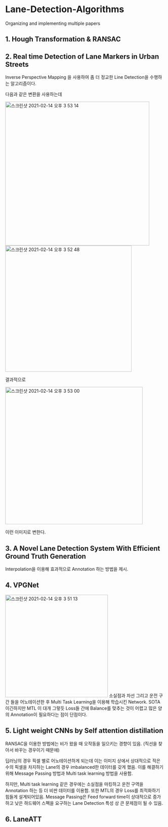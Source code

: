 # Lane-Detection-Algorithms
Organizing and implementing multiple papers

## 1. Hough Transformation & RANSAC

## 2. Real time Detection of Lane Markers in Urban Streets
Inverse Perspective Mapping 을 사용하여 좀 더 정교한 Line Detection을 수행하는 알고리즘이다.

다음과 같은 변환을 사용하는데

<img width="455" alt="스크린샷 2021-02-14 오후 3 53 14" src="https://user-images.githubusercontent.com/68293683/107870570-c0b6d480-6edc-11eb-83a2-21467fc68767.png">
<img width="399" alt="스크린샷 2021-02-14 오후 3 52 48" src="https://user-images.githubusercontent.com/68293683/107870558-b09ef500-6edc-11eb-8cec-4711c9c88420.png">

결과적으로

<img width="434" alt="스크린샷 2021-02-14 오후 3 53 00" src="https://user-images.githubusercontent.com/68293683/107870564-b7c60300-6edc-11eb-9c16-aee7d988e402.png">

이런 이미지로 변한다.

## 3. A Novel Lane Detection System With Efficient Ground Truth Generation
Interpolation을 이용해 효과적으로 Annotation 하는 방법을 제시.

## 4. VPGNet
<img width="324" alt="스크린샷 2021-02-14 오후 3 51 13" src="https://user-images.githubusercontent.com/68293683/107870527-79304880-6edc-11eb-823d-f894c3673bc3.png">
소실점과 차선 그리고 운전 구간 들을 어노테이션한 후 Multi Task Learning을 이용해 학습시킨 Network. SOTA 이긴하지만 MTL 이 대개 그렇듯 Loss들 간에 Balance를 맞추는 것이 어렵고 많은 양의 Annotation이 필요하다는 점이 단점이다.

## 5. Light weight CNNs by Self attention distillation
RANSAC을 이용한 방법에는 비가 왔을 때 오작동을 일으키는 경향이 있음. (직선을 찾아서 바꾸는 경우이기 때문에)

딥러닝의 경우 픽셀 별로 어노테이션하게 되는데 이는 이미지 상에서 상대적으로 적은 수의 픽셀을 차지하는 Lane의 경우 imbalanced한 데이터를 갖게 했음.
이를 해결하기 위해 Message Passing 방법과 Multi task learning 방법을 사용함.

하지만, Multi task learning 같은 경우에는 소실점을 마킹하고 운전 구역을 Annotation 하는 등 더 비싼 데이터를 이용함. 또한 MTL의 경우 Loss를 최적화하기 힘들게 설계되어있음. Message Passing은 Feed forward time이 상대적으로 증가하고 낮은 하드웨어 스펙을 요구하는 Lane Detection 특성 상 큰 문제점이 될 수 있음.

## 6. LaneATT
